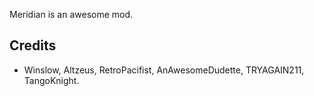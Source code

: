 Meridian is an awesome mod.

## Credits
- Winslow, Altzeus, RetroPacifist, AnAwesomeDudette, TRYAGAIN211, TangoKnight.